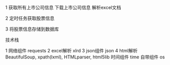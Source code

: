 1 获取所有上市公司信息
    下载上市公司信息
    解析excel文档

2 定时任务获取股票信息

3 将股票信息存储到数据库



技术栈

1 网络组件 requests
2 excel解析  xlrd
3 json组件  json
4 html解析 BeautifulSoup, xpath(lxml), HTMLparser, html5lib
时间组件 time
自带组件 os